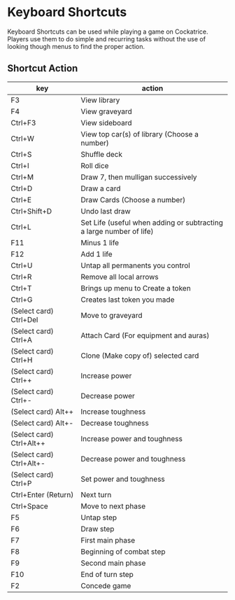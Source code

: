 Keyboard Shortcuts
==================

Keyboard Shortcuts can be used while playing a game on Cockatrice. Players use
them to do simple and recurring tasks without the use of looking though menus
to find the proper action.

Shortcut 	Action
----------------------

| key          				| action  		
| ------------------------ | --------------------------------------------------------------------- 
| F3   						| View library   
| F4 						| View graveyard
| Ctrl+F3					| View sideboard
| Ctrl+W 					| View top car(s) of library (Choose a number)
| Ctrl+S 					| Shuffle deck
| Ctrl+I 					| Roll dice
| Ctrl+M 					| Draw 7, then mulligan successively
| Ctrl+D 					| Draw a card
| Ctrl+E 					| Draw Cards (Choose a number)
| Ctrl+Shift+D				| Undo last draw
| Ctrl+L 					| Set Life (useful when adding or subtracting a large number of life)
| F11 						| Minus 1 life
| F12 						| Add 1 life
| Ctrl+U 					| Untap all permanents you control
| Ctrl+R 					| Remove all local arrows
| Ctrl+T 					| Brings up menu to Create a token
| Ctrl+G 					| Creates last token you made
| (Select card) Ctrl+Del 	| 	Move to graveyard
| (Select card) Ctrl+A 		| Attach Card (For equipment and auras)
| (Select card) Ctrl+H 		| Clone (Make copy of) selected card
| (Select card) Ctrl++		| Increase power
| (Select card) Ctrl+-		| Decrease power
| (Select card) Alt++		| Increase toughness
| (Select card) Alt+-		| Decrease toughness
| (Select card) Ctrl+Alt++	| Increase power and toughness
| (Select card) Ctrl+Alt+-	| Decrease power and toughness
| (Select card) Ctrl+P		| Set power and toughness
| Ctrl+Enter (Return) 		| Next turn
| Ctrl+Space 				| Move to next phase
| F5						| Untap step
| F6						| Draw step
| F7						| First main phase
| F8						| Beginning of combat step
| F9						| Second main phase
| F10						| End of turn step
| F2						| Concede game
